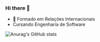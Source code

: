 ### Hi there 👋

- 🔭 Formado em Relações Internacionais
- Cursando Engenharia de Software


![Anurag's GitHub stats](https://github-readme-stats.vercel.app/api?username=electrospherex&show_icons=true&theme=synthwave)

